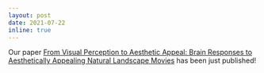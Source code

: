 ```yaml
---
layout: post
date: 2021-07-22
inline: true
---
```


Our paper <a href="https://www.aesthetics.mpg.de/en/newsroom/press-releases/news-detail/article/how-the-brain-paints-the-beauty-of-a-landscape.html">From Visual Perception to Aesthetic Appeal: Brain Responses to Aesthetically Appealing Natural Landscape Movies</a> has been just published!
